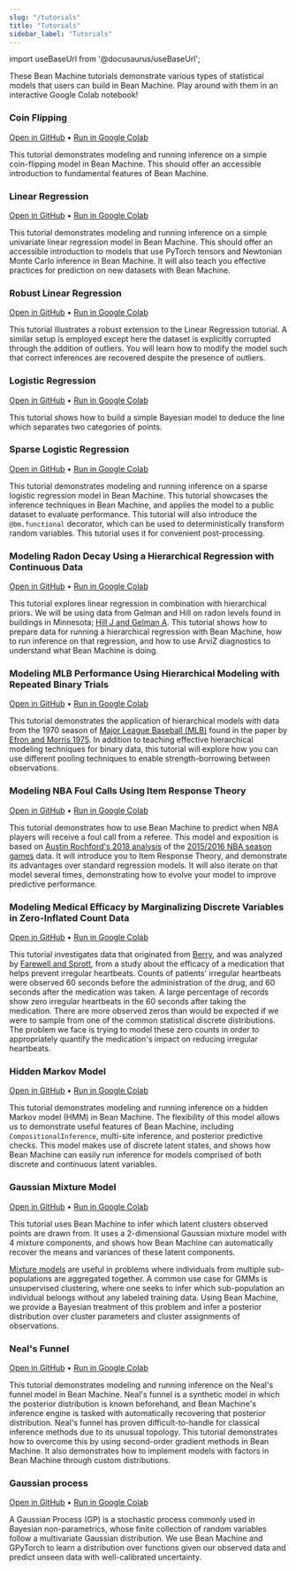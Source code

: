 ```yaml
---
slug: "/tutorials"
title: "Tutorials"
sidebar_label: "Tutorials"
---
```


import useBaseUrl from '@docusaurus/useBaseUrl';

These Bean Machine tutorials demonstrate various types of statistical models that users can build in Bean Machine. Play around with them in an interactive Google Colab notebook!

### Coin Flipping

[Open in GitHub](https://github.com/facebookresearch/beanmachine/blob/main/tutorials/Coin_flipping.ipynb) • [Run in Google Colab](https://colab.research.google.com/github/facebookresearch/beanmachine/blob/main/tutorials/Coin_flipping.ipynb)

This tutorial demonstrates modeling and running inference on a simple coin-flipping model in Bean Machine. This should offer an accessible introduction to fundamental features of Bean Machine.

### Linear Regression

[Open in GitHub](https://github.com/facebookresearch/beanmachine/blob/main/tutorials/Linear_Regression.ipynb) • [Run in Google Colab](https://colab.research.google.com/github/facebookresearch/beanmachine/blob/main/tutorials/Linear_Regression.ipynb)

This tutorial demonstrates modeling and running inference on a simple univariate linear regression model in Bean Machine. This should offer an accessible introduction to models that use PyTorch tensors and Newtonian Monte Carlo inference in Bean Machine. It will also teach you effective practices for prediction on new datasets with Bean Machine.

### Robust Linear Regression

[Open in GitHub](https://github.com/facebookresearch/beanmachine/blob/master/tutorials/Robust_Linear_Regression.ipynb) • [Run in Google Colab](https://colab.research.google.com/github/facebookresearch/beanmachine/blob/master/tutorials/Robust_Linear_Regression.ipynb)

This tutorial illustrates a robust extension to the Linear Regression tutorial. A similar setup is employed except here the dataset is explicitly corrupted through the addition of outliers. You will learn how to modify the model such that correct inferences are recovered despite the presence of outliers.

### Logistic Regression

[Open in GitHub](https://github.com/facebookresearch/beanmachine/blob/main/tutorials/Bayesian_Logistic_Regression.ipynb) • [Run in Google Colab](https://colab.research.google.com/github/facebookresearch/beanmachine/blob/main/tutorials/Bayesian_Logistic_Regression.ipynb)

This tutorial shows how to build a simple Bayesian model to deduce the line which separates two categories of points.

### Sparse Logistic Regression

[Open in GitHub](https://github.com/facebookresearch/beanmachine/blob/main/tutorials/Sparse_Logistic_Regression.ipynb) • [Run in Google Colab](https://colab.research.google.com/github/facebookresearch/beanmachine/blob/main/tutorials/Sparse_Logistic_Regression.ipynb)

This tutorial demonstrates modeling and running inference on a sparse logistic regression model in Bean Machine. This tutorial showcases the inference techniques in Bean Machine, and applies the model to a public dataset to evaluate performance. This tutorial will also introduce the `@bm.functional` decorator, which can be used to deterministically transform random variables. This tutorial uses it for convenient post-processing.

### Modeling Radon Decay Using a Hierarchical Regression with Continuous Data

[Open in GitHub](https://github.com/facebookresearch/beanmachine/blob/main/tutorials/Hierarchical_regression.ipynb) • [Run in Google Colab](https://colab.research.google.com/github/facebookresearch/beanmachine/blob/main/tutorials/Hierarchical_regression.ipynb)

This tutorial explores linear regression in combination with hierarchical priors. We will be using data from Gelman and Hill on radon levels found in buildings in Minnesota; [Hill J and Gelman A](https://pdfs.semanticscholar.org/e6d6/8a23f02485cfbb3e35d6bba862a682a2f160.pdf). This tutorial shows how to prepare data for running a hierarchical regression with Bean Machine, how to run inference on that regression, and how to use ArviZ diagnostics to understand what Bean Machine is doing.

### Modeling MLB Performance Using Hierarchical Modeling with Repeated Binary Trials

[Open in GitHub](https://github.com/facebookresearch/beanmachine/blob/main/tutorials/Hierarchical_modeling.ipynb) • [Run in Google Colab](https://colab.research.google.com/github/facebookresearch/beanmachine/blob/main/tutorials/Hierarchical_modeling.ipynb)

This tutorial demonstrates the application of hierarchical models with data from the 1970 season of [Major League Baseball (MLB)](https://en.wikipedia.org/wiki/Major_League_Baseball) found in the paper by [Efron and Morris 1975](http://www.medicine.mcgill.ca/epidemiology/hanley/bios602/MultilevelData/EfronMorrisJASA1975.pdf). In addition to teaching effective hierarchical modeling techniques for binary data, this tutorial will explore how you can use different pooling techniques to enable strength-borrowing between observations.

### Modeling NBA Foul Calls Using Item Response Theory

[Open in GitHub](https://github.com/facebookresearch/beanmachine/blob/main/tutorials/Item_Response_Theory.ipynb) • [Run in Google Colab](https://colab.research.google.com/github/facebookresearch/beanmachine/blob/main/tutorials/Item_Response_Theory.ipynb)

This tutorial demonstrates how to use Bean Machine to predict when NBA players will receive a foul call from a referee. This model and exposition is based on [Austin Rochford's 2018 analysis](https://austinrochford.com/posts/2018-02-04-nba-irt-2.html) of the [2015/2016 NBA season games](https://www.basketball-reference.com/leagues/NBA_2016_games.html) data. It will introduce you to Item Response Theory, and demonstrate its advantages over standard regression models. It will also iterate on that model several times, demonstrating how to evolve your model to improve predictive performance.

### Modeling Medical Efficacy by Marginalizing Discrete Variables in Zero-Inflated Count Data

[Open in GitHub](https://github.com/facebookresearch/beanmachine/blob/main/tutorials/Zero_inflated_count_data.ipynb) • [Run in Google Colab](https://colab.research.google.com/github/facebookresearch/beanmachine/blob/main/tutorials/Zero_inflated_count_data.ipynb)

This tutorial investigates data that originated from [Berry](https://www.jstor.org/stable/2531826), and was analyzed by [Farewell and Sprott](https://www.jstor.org/stable/2531746), from a study about the efficacy of a medication that helps prevent irregular heartbeats. Counts of patients' irregular heartbeats were observed 60 seconds before the administration of the drug, and 60 seconds after the medication was taken. A large percentage of records show zero irregular heartbeats in the 60 seconds after taking the medication. There are more observed zeros than would be expected if we were to sample from one of the common statistical discrete distributions. The problem we face is trying to model these zero counts in order to appropriately quantify the medication's impact on reducing irregular heartbeats.

### Hidden Markov Model

[Open in GitHub](https://github.com/facebookresearch/beanmachine/blob/main/tutorials/Hidden_Markov_model.ipynb) • [Run in Google Colab](https://colab.research.google.com/github/facebookresearch/beanmachine/blob/main/tutorials/Hidden_Markov_model.ipynb)

This tutorial demonstrates modeling and running inference on a hidden Markov model (HMM) in Bean Machine. The flexibility of this model allows us to demonstrate useful features of Bean Machine, including `CompositionalInference`, multi-site inference, and posterior predictive checks. This model makes use of discrete latent states, and shows how Bean Machine can easily run inference for models comprised of both discrete and continuous latent variables.

### Gaussian Mixture Model

[Open in GitHub](https://github.com/facebookresearch/beanmachine/blob/main/tutorials/GMM_with_2_dimensions_and_4_components.ipynb) • [Run in Google Colab](https://colab.research.google.com/github/facebookresearch/beanmachine/blob/main/tutorials/GMM_with_2_dimensions_and_4_components.ipynb)

This tutorial uses Bean Machine to infer which latent clusters observed points are drawn from. It uses a 2-dimensional Gaussian mixture model with 4 mixture components, and shows how Bean Machine can automatically recover the means and variances of these latent components.

[Mixture models](https://en.wikipedia.org/wiki/Mixture_model) are useful in problems where individuals from multiple sub-populations are aggregated together. A common use case for GMMs is unsupervised clustering, where one seeks to infer which sub-population an individual belongs without any labeled training data. Using Bean Machine, we provide a Bayesian treatment of this problem and infer a posterior distribution over cluster parameters and cluster assignments of observations.

### Neal's Funnel

[Open in GitHub](https://github.com/facebookresearch/beanmachine/blob/main/tutorials/Neals_funnel.ipynb) • [Run in Google Colab](https://colab.research.google.com/github/facebookresearch/beanmachine/blob/main/tutorials/Neals_funnel.ipynb)

This tutorial demonstrates modeling and running inference on the Neal's funnel model in Bean Machine. Neal's funnel is a synthetic model in which the posterior distribution is known beforehand, and Bean Machine's inference engine is tasked with automatically recovering that posterior distribution. Neal's funnel has proven difficult-to-handle for classical inference methods due to its unusual topology. This tutorial demonstrates how to overcome this by using second-order gradient methods in Bean Machine. It also demonstrates how to implement models with factors in Bean Machine through custom distributions.

### Gaussian process

[Open in GitHub](https://github.com/facebookresearch/beanmachine/blob/main/tutorials/Gaussian_Process_Gpytorch.ipynb) • [Run in Google Colab](https://colab.research.google.com/github/facebookresearch/beanmachine/blob/main/tutorials/Gaussian_Process_Gpytorch.ipynb)

A Gaussian Process (GP) is a stochastic process commonly used in Bayesian
non-parametrics, whose finite collection of random variables follow a multivariate
Gaussian distribution. We use Bean Machine and GPyTorch to learn a
distribution over functions given our observed data and predict unseen data with
well-calibrated uncertainty.

